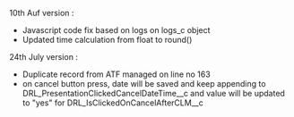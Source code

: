 
10th Auf version :
- Javascript code fix based on logs on logs_c object
- Updated time calculation from float to round()


24th July version :
- Duplicate record from ATF managed on line no 163
- on cancel button press, date will be saved and keep appending to DRL_PresentationClickedCancelDateTime__c and value will be updated to "yes" for DRL_IsClickedOnCancelAfterCLM__c

